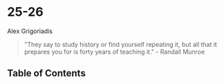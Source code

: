 
# 25-26
Alex Grigoriadis

>"They say to study history or find yourself repeating it, but all that it prepares you for is forty years of teaching it."
\- Randall Munroe

## Table of Contents
<!--stackedit_data:
eyJoaXN0b3J5IjpbLTEyNDU2MjMzOTgsLTEzMDMwMDE1MDQsLT
EyNDU2MjMzOThdfQ==
-->